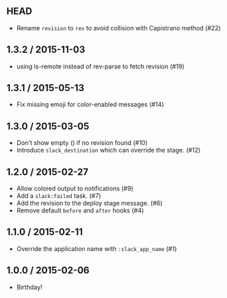 ## HEAD

  * Rename `revision` to `rev` to avoid collision with Capistrano method (#22)

## 1.3.2 / 2015-11-03

  * using ls-remote instead of rev-parse to fetch revision (#19)

## 1.3.1 / 2015-05-13

  * Fix missing emoji for color-enabled messages (#14)

## 1.3.0 / 2015-03-05

  * Don't show empty () if no revision found (#10)
  * Introduce `slack_destination` which can override the stage. (#12)

## 1.2.0 / 2015-02-27

  * Allow colored output to notifications (#9)
  * Add a `slack:failed` task. (#7)
  * Add the revision to the deploy stage message. (#6)
  * Remove default `before` and `after` hooks (#4)

## 1.1.0 / 2015-02-11

  * Override the application name with `:slack_app_name` (#1)

## 1.0.0 / 2015-02-06

  * Birthday!
